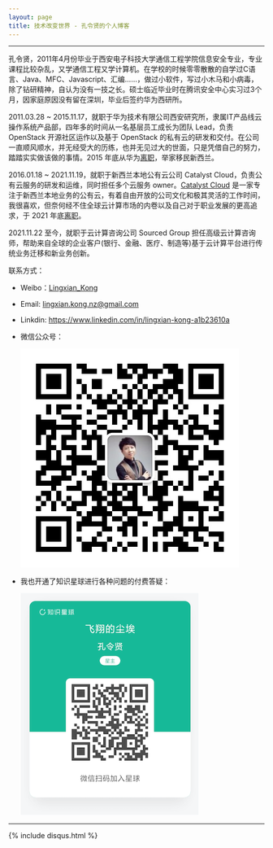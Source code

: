 ```yaml
---
layout: page
title: 技术改变世界 - 孔令贤的个人博客
---
```

---

孔令贤，2011年4月份毕业于西安电子科技大学通信工程学院信息安全专业，专业课程比较杂乱，又学通信工程又学计算机。在学校的时候零零散散的自学过C语言、Java、MFC、Javascript、汇编……，做过小软件，写过小木马和小病毒，除了钻研精神，自认为没有一技之长。硕士临近毕业时在腾讯安全中心实习过3个月，因家庭原因没有留在深圳，毕业后签约华为西研所。

2011.03.28 ~ 2015.11.17，就职于华为技术有限公司西安研究所，隶属IT产品线云操作系统产品部，四年多的时间从一名基层员工成长为团队 Lead，负责 OpenStack 开源社区运作以及基于 OpenStack 的私有云的研发和交付。在公司一直顺风顺水，并无经受大的历练，也并无见过大的世面，只是凭借自己的努力，踏踏实实做该做的事情。2015 年底从华为[离职](http://lingxiankong.github.io/2015-11-17-goodbye-huawei.html)，举家移民新西兰。

2016.01.18 ~ 2021.11.19，就职于新西兰本地公有云公司 Catalyst Cloud，负责公有云服务的研发和运维，同时担任多个云服务 owner。[Catalyst Cloud](https://catalystcloud.nz/) 是一家专注于新西兰本地业务的公有云，有着自由开放的公司文化和极其灵活的工作时间，我很喜欢，但奈何经不住全球云计算市场的内卷以及自己对于职业发展的更高追求，于 2021 年底[离职](https://lingxiankong.github.io/2021-11-20-leave-catalystcloud.html)。

2021.11.22 至今，就职于云计算咨询公司 Sourced Group 担任高级云计算咨询师，帮助来自全球的企业客户(银行、金融、医疗、制造等)基于云计算平台进行传统业务迁移和新业务创新。

联系方式：

- Weibo：[Lingxian_Kong](http://weibo.com/lingxiankong)
- Email: <lingxian.kong.nz@gmail.com>
- Linkdin: <https://www.linkedin.com/in/lingxian-kong-a1b23610a>
- 微信公众号：

  ![微信公众号二维码](/images/1986-08-29-about-me/my_wechat.jpg)

- 我也开通了知识星球进行各种问题的付费答疑：

  ![知识星球二维码](/images/2021-05-13-zhishixingqiu/1.png)

---
{% include disqus.html %}

